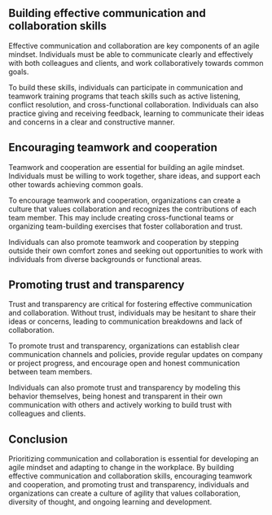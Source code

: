 
Building effective communication and collaboration skills
---------------------------------------------------------

Effective communication and collaboration are key components of an agile mindset. Individuals must be able to communicate clearly and effectively with both colleagues and clients, and work collaboratively towards common goals.

To build these skills, individuals can participate in communication and teamwork training programs that teach skills such as active listening, conflict resolution, and cross-functional collaboration. Individuals can also practice giving and receiving feedback, learning to communicate their ideas and concerns in a clear and constructive manner.

Encouraging teamwork and cooperation
------------------------------------

Teamwork and cooperation are essential for building an agile mindset. Individuals must be willing to work together, share ideas, and support each other towards achieving common goals.

To encourage teamwork and cooperation, organizations can create a culture that values collaboration and recognizes the contributions of each team member. This may include creating cross-functional teams or organizing team-building exercises that foster collaboration and trust.

Individuals can also promote teamwork and cooperation by stepping outside their own comfort zones and seeking out opportunities to work with individuals from diverse backgrounds or functional areas.

Promoting trust and transparency
--------------------------------

Trust and transparency are critical for fostering effective communication and collaboration. Without trust, individuals may be hesitant to share their ideas or concerns, leading to communication breakdowns and lack of collaboration.

To promote trust and transparency, organizations can establish clear communication channels and policies, provide regular updates on company or project progress, and encourage open and honest communication between team members.

Individuals can also promote trust and transparency by modeling this behavior themselves, being honest and transparent in their own communication with others and actively working to build trust with colleagues and clients.

Conclusion
----------

Prioritizing communication and collaboration is essential for developing an agile mindset and adapting to change in the workplace. By building effective communication and collaboration skills, encouraging teamwork and cooperation, and promoting trust and transparency, individuals and organizations can create a culture of agility that values collaboration, diversity of thought, and ongoing learning and development.
